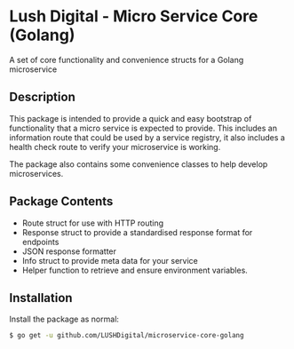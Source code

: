 # Lush Digital - Micro Service Core (Golang)
A set of core functionality and convenience structs for a Golang microservice

## Description
This package is intended to provide a quick and easy bootstrap of functionality that a micro service is expected
to provide. This includes an information route that could be used by a service registry, it also includes a health
check route to verify your microservice is working.

The package also contains some convenience classes to help develop microservices.

## Package Contents
* Route struct for use with HTTP routing
* Response struct to provide a standardised response format for endpoints
* JSON response formatter
* Info struct to provide meta data for your service
* Helper function to retrieve and ensure environment variables.

## Installation
Install the package as normal:

```bash
$ go get -u github.com/LUSHDigital/microservice-core-golang
```
